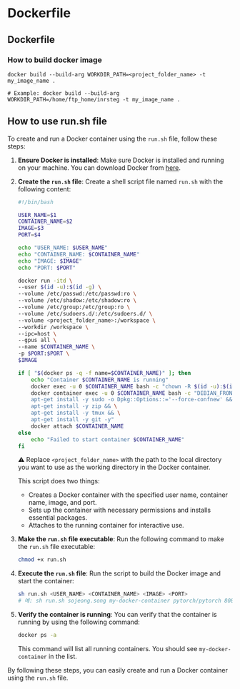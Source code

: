 # Dockerfile

## Dockerfile
### How to build docker image
```
docker build --build-arg WORKDIR_PATH=<project_folder_name> -t my_image_name .

# Example: docker build --build-arg WORKDIR_PATH=/home/ftp_home/inrsteg -t my_image_name .
```

## How to use run.sh file

To create and run a Docker container using the `run.sh` file, follow these steps:

1. **Ensure Docker is installed**: Make sure Docker is installed and running on your machine. You can download Docker from [here](https://www.docker.com/get-started).

2. **Create the `run.sh` file**: Create a shell script file named `run.sh` with the following content:

    ```sh
    #!/bin/bash

    USER_NAME=$1
    CONTAINER_NAME=$2
    IMAGE=$3
    PORT=$4

    echo "USER_NAME: $USER_NAME"
    echo "CONTAINER_NAME: $CONTAINER_NAME"
    echo "IMAGE: $IMAGE"
    echo "PORT: $PORT"

    docker run -itd \
    --user $(id -u):$(id -g) \
    --volume /etc/passwd:/etc/passwd:ro \
    --volume /etc/shadow:/etc/shadow:ro \
    --volume /etc/group:/etc/group:ro \
    --volume /etc/sudoers.d/:/etc/sudoers.d/ \
    --volume <project_folder_name>:/workspace \
    --workdir /workspace \
    --ipc=host \
    --gpus all \
    --name $CONTAINER_NAME \
    -p $PORT:$PORT \
    $IMAGE

    if [ "$(docker ps -q -f name=$CONTAINER_NAME)" ]; then
        echo "Container $CONTAINER_NAME is running"
        docker exec -u 0 $CONTAINER_NAME bash -c "chown -R $(id -u):$(id -g) /workspace"
        docker container exec -u 0 $CONTAINER_NAME bash -c "DEBIAN_FRONTEND=noninteractive apt-get update && \
        apt-get install -y sudo -o Dpkg::Options::='--force-confnew' && \
        apt-get install -y zip && \
        apt-get install -y tmux && \
        apt-get install -y git -y"
        docker attach $CONTAINER_NAME
    else
        echo "Failed to start container $CONTAINER_NAME"
    fi
    ```
    ⚠️ Replace `<project_folder_name>` with the path to the local directory you want to use as the working directory in the Docker container.

    This script does two things:
    - Creates a Docker container with the specified user name, container name, image, and port.
    - Sets up the container with necessary permissions and installs essential packages.
    - Attaches to the running container for interactive use.

3. **Make the `run.sh` file executable**: Run the following command to make the `run.sh` file executable:

    ```sh
    chmod +x run.sh
    ```

4. **Execute the `run.sh` file**: Run the script to build the Docker image and start the container:

    ```sh
    sh run.sh <USER_NAME> <CONTAINER_NAME> <IMAGE> <PORT>
    # 예: sh run.sh sojeong.song my-docker-container pytorch/pytorch 8080
    ```

5. **Verify the container is running**: You can verify that the container is running by using the following command:

    ```sh
    docker ps -a
    ```

    This command will list all running containers. You should see `my-docker-container` in the list.


By following these steps, you can easily create and run a Docker container using the `run.sh` file.